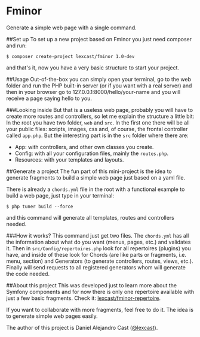 # Fminor
Generate a simple web page with a single command.

##Set up
To set up a new project based on Fminor you just need composer and run:
```
$ composer create-project lexcast/fminor 1.0-dev
```
and that's it, now you have a very basic structure to start your project.

##Usage
Out-of-the-box you can simply open your terminal, go to the web folder and run the PHP built-in server (or if you want with a real server) and then in your browser go to 127.0.0.1:8000/hello/your-name and you will receive a page saying hello to you.

###Looking inside
But that is a useless web page, probably you will have to create more routes and controllers, so let me explain the structure a little bit:
In the root you have two folder, `web` and `src`. In the first one there will be all your public files: scripts, images, css and, of course, the frontal controller called `app.php`.
But the interesting part is in the `src` folder where there are:

- App: with controllers, and other own classes you create.
- Config: with all your configuration files, mainly the `routes.php`.
- Resources: with your templates and layouts.

##Generate a project
The fun part of this mini-project is the idea to generate fragments to build a simple web page just based on a yaml file.

There is already a `chords.yml` file in the root with a functional example to build a web page, just type in your terminal:
```
$ php tuner build --force
```
and this command will generate all templates, routes and controllers needed.

###How it works?
This command just get two files. The `chords.yml` has all the information about what do you want (menus, pages, etc.) and validates it. Then in `src/Config/repertoires.php` look for all repertoires (plugins) you have, and inside of these look for Chords (are like parts or fragments, i.e. menu, section) and Generators (to generate controllers, routes, views, etc.). Finally will send requests to all registered generators whom will generate the code needed.

##About this project
This was developed just to learn more about the Symfony components and for now there is only one repertoire available with just a few basic fragments. Check it: [lexcast/fminor-repertoire](github.com/lexcast/fminor-repertoire).

If you want to collaborate with more fragments, feel free to do it. The idea is to generate simple web pages easily.

The author of this project is Daniel Alejandro Cast ([@lexcast](github.com/lexcast)).

